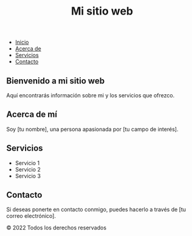 <!DOCTYPE html>
<html lang="en">
<head>
    <meta charset="UTF-8">
    <meta name="viewport" content="width=device-width, initial-scale=1.0">
    <title>Document</title>
</head>
<body>
    <header>
        <h1>Mi sitio web</h1>
    </header>
    <nav>
        <ul>
            <li><a href="#inicio">Inicio</a></li>
            <li><a href="#acerca">Acerca de</a></li>
            <li><a href="#servicios">Servicios</a></li>
            <li><a href="#contacto">Contacto</a></li>
        </ul>
    </nav>
    <main>
        <section id="inicio">
            <h2>Bienvenido a mi sitio web</h2>
            <p>Aquí encontrarás información sobre mi y los servicios que ofrezco.</p>
        </section>
        <section id="acerca">
            <h2>Acerca de mí</h2>
            <p>Soy [tu nombre], una persona apasionada por [tu campo de interés].</p>
        </section>
        <section id="servicios">
            <h2>Servicios</h2>
            <ul>
                <li>Servicio 1</li>
                <li>Servicio 2</li>
                <li>Servicio 3</li>
            </ul>
        </section>
        <section id="contacto">
            <h2>Contacto</h2>
            <p>Si deseas ponerte en contacto conmigo, puedes hacerlo a través de [tu correo electrónico].</p>
        </section>
    </main>
    <footer>
        <p>&copy; 2022 Todos los derechos reservados</p>
    </footer>
</body>
</html>
